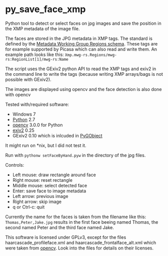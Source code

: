 # py_save_face_xmp
Python tool to detect or select faces on jpg images and save the position in the XMP metadata of the image file.

The faces are stored in the JPG metadata in XMP tags. The standard is defined by the [Metadata Working Group Regions schema](http://exiv2.org/tags-xmp-mwg-rs.html). These tags are for example supported by Picasa which can also read and write them. An example path looks like this: `Xmp.mwg-rs.Regions/mwg-rs:RegionList[1]/mwg-rs:Name`

The script uses the GExiv2 python API to read the XMP tags and exiv2 in the command line to write the tags (because writing XMP arrays/bags is not possible with GExiv2).

The images are displayed using opencv and the face detection is also done with opencv


Tested with/required software:
 * Windows 7
 * [Python](https://www.python.org/downloads/release/python-27/) 2.7
 * [opencv](https://github.com/Itseez/opencv) 3.0.0 for Python
 * [exiv2](http://www.exiv2.org/)  0.25
 * GExiv2 0.10 which is inlcuded in [PyGObject](http://pygtk.org)

It might run on *nix, but I did not test it.

 
Run with `pythonw setFaceByHand.pyw` in the directory of the jpg files.

Controls:
 * Left mouse:      draw rectangle around face
 * Right mouse:     reset rectangle
 * Middle mouse:    select detected face
 * Enter:           save face to image metadata
 * Left arrow:      previous image
 * Right arrow:     skip image
 * q or Ctrl-c:     quit

Currently the name for the faces is taken from the filename like this: `Thomas,Peter,Jake.jpg` results in the first face beeing named Thomas, the second named Peter and the third face named Jake.



This software is licensed under GPLv3, except for the files haarcascade_profileface.xml and haarcascade_frontalface_alt.xml which were taken from [opencv](https://github.com/Itseez/opencv/tree/master/data/haarcascades). Look into the files for details on their licenses.
